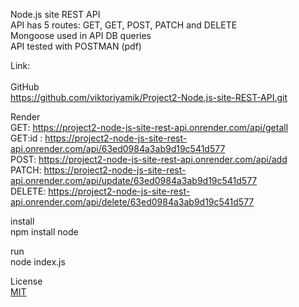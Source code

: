Node.js site REST API </br>
API has 5 routes: GET, GET, POST, PATCH and DELETE </br>
Mongoose used in API DB queries </br>
API tested with POSTMAN (pdf)</br>

Link: </br></br>
GitHub </br>
https://github.com/viktoriyamik/Project2-Node.js-site-REST-API.git </br>

Render </br>
GET: https://project2-node-js-site-rest-api.onrender.com/api/getall </br>
GET:id : https://project2-node-js-site-rest-api.onrender.com/api/63ed0984a3ab9d19c541d577 </br>
POST: https://project2-node-js-site-rest-api.onrender.com/api/add </br>
PATCH: https://project2-node-js-site-rest-api.onrender.com/api/update/63ed0984a3ab9d19c541d577 </br>
DELETE: https://project2-node-js-site-rest-api.onrender.com/api/delete/63ed0984a3ab9d19c541d577 </br>

install </br>
npm install node

run </br>
node index.js </br>

License </br>
<a href="https://choosealicense.com/licenses/mit/" rel="nofollow">MIT</a>

